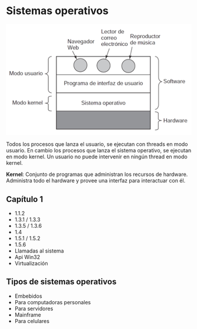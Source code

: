 # Sistemas operativos

![Niveles](2019-03-06-18-41-24.png)

Todos los procesos que lanza el usuario, se ejecutan con threads en modo usuario.
En cambio los procesos que lanza el sistema operativo, se ejecutan en modo kernel. Un usuario no puede intervenir en ningún thread en modo kernel.

**Kernel**: Conjunto de programas que administran los recursos de hardware. Administra todo el hardware y provee una interfaz para interactuar con él.

## Capítulo 1

- 1.1.2
- 1.3.1 / 1.3.3
- 1.3.5 / 1.3.6
- 1.4
- 1.5.1 / 1.5.2
- 1.5.6
- Llamadas al sistema
- Api Win32
- Virtualización
  
## Tipos de sistemas operativos

- Embebidos
- Para computadoras personales
- Para servidores
- Mainframe
- Para celulares